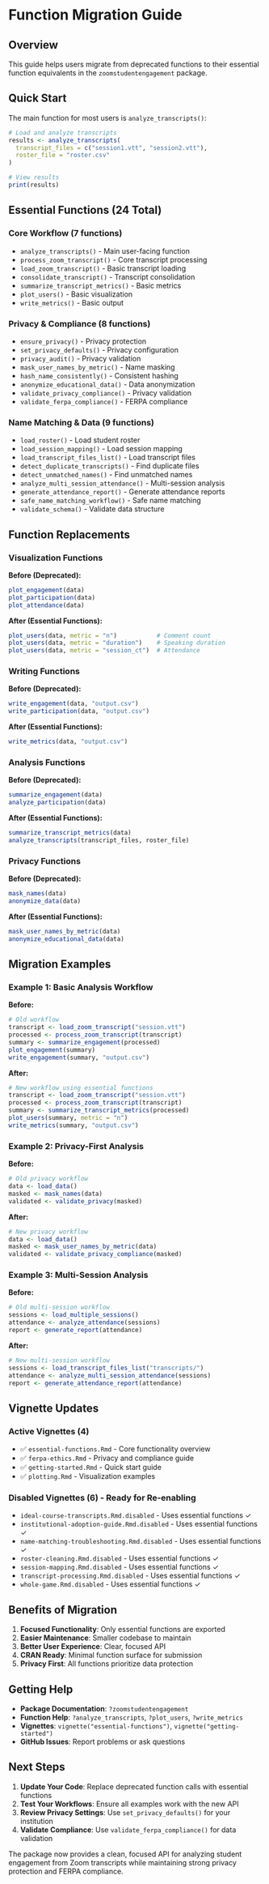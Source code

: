 # Function Migration Guide

## Overview
This guide helps users migrate from deprecated functions to their essential function equivalents in the `zoomstudentengagement` package.

## Quick Start
The main function for most users is `analyze_transcripts()`:

```r
# Load and analyze transcripts
results <- analyze_transcripts(
  transcript_files = c("session1.vtt", "session2.vtt"),
  roster_file = "roster.csv"
)

# View results
print(results)
```

## Essential Functions (24 Total)

### Core Workflow (7 functions)
- `analyze_transcripts()` - Main user-facing function
- `process_zoom_transcript()` - Core transcript processing
- `load_zoom_transcript()` - Basic transcript loading
- `consolidate_transcript()` - Transcript consolidation
- `summarize_transcript_metrics()` - Basic metrics
- `plot_users()` - Basic visualization
- `write_metrics()` - Basic output

### Privacy & Compliance (8 functions)
- `ensure_privacy()` - Privacy protection
- `set_privacy_defaults()` - Privacy configuration
- `privacy_audit()` - Privacy validation
- `mask_user_names_by_metric()` - Name masking
- `hash_name_consistently()` - Consistent hashing
- `anonymize_educational_data()` - Data anonymization
- `validate_privacy_compliance()` - Privacy validation
- `validate_ferpa_compliance()` - FERPA compliance

### Name Matching & Data (9 functions)
- `load_roster()` - Load student roster
- `load_session_mapping()` - Load session mapping
- `load_transcript_files_list()` - Load transcript files
- `detect_duplicate_transcripts()` - Find duplicate files
- `detect_unmatched_names()` - Find unmatched names
- `analyze_multi_session_attendance()` - Multi-session analysis
- `generate_attendance_report()` - Generate attendance reports
- `safe_name_matching_workflow()` - Safe name matching
- `validate_schema()` - Validate data structure

## Function Replacements

### Visualization Functions
**Before (Deprecated):**
```r
plot_engagement(data)
plot_participation(data)
plot_attendance(data)
```

**After (Essential Functions):**
```r
plot_users(data, metric = "n")           # Comment count
plot_users(data, metric = "duration")    # Speaking duration
plot_users(data, metric = "session_ct")  # Attendance
```

### Writing Functions
**Before (Deprecated):**
```r
write_engagement(data, "output.csv")
write_participation(data, "output.csv")
```

**After (Essential Functions):**
```r
write_metrics(data, "output.csv")
```

### Analysis Functions
**Before (Deprecated):**
```r
summarize_engagement(data)
analyze_participation(data)
```

**After (Essential Functions):**
```r
summarize_transcript_metrics(data)
analyze_transcripts(transcript_files, roster_file)
```

### Privacy Functions
**Before (Deprecated):**
```r
mask_names(data)
anonymize_data(data)
```

**After (Essential Functions):**
```r
mask_user_names_by_metric(data)
anonymize_educational_data(data)
```

## Migration Examples

### Example 1: Basic Analysis Workflow

**Before:**
```r
# Old workflow
transcript <- load_zoom_transcript("session.vtt")
processed <- process_zoom_transcript(transcript)
summary <- summarize_engagement(processed)
plot_engagement(summary)
write_engagement(summary, "output.csv")
```

**After:**
```r
# New workflow using essential functions
transcript <- load_zoom_transcript("session.vtt")
processed <- process_zoom_transcript(transcript)
summary <- summarize_transcript_metrics(processed)
plot_users(summary, metric = "n")
write_metrics(summary, "output.csv")
```

### Example 2: Privacy-First Analysis

**Before:**
```r
# Old privacy workflow
data <- load_data()
masked <- mask_names(data)
validated <- validate_privacy(masked)
```

**After:**
```r
# New privacy workflow
data <- load_data()
masked <- mask_user_names_by_metric(data)
validated <- validate_privacy_compliance(masked)
```

### Example 3: Multi-Session Analysis

**Before:**
```r
# Old multi-session workflow
sessions <- load_multiple_sessions()
attendance <- analyze_attendance(sessions)
report <- generate_report(attendance)
```

**After:**
```r
# New multi-session workflow
sessions <- load_transcript_files_list("transcripts/")
attendance <- analyze_multi_session_attendance(sessions)
report <- generate_attendance_report(attendance)
```

## Vignette Updates

### Active Vignettes (4)
- ✅ `essential-functions.Rmd` - Core functionality overview
- ✅ `ferpa-ethics.Rmd` - Privacy and compliance guide
- ✅ `getting-started.Rmd` - Quick start guide
- ✅ `plotting.Rmd` - Visualization examples

### Disabled Vignettes (6) - Ready for Re-enabling
- `ideal-course-transcripts.Rmd.disabled` - Uses essential functions ✓
- `institutional-adoption-guide.Rmd.disabled` - Uses essential functions ✓
- `name-matching-troubleshooting.Rmd.disabled` - Uses essential functions ✓
- `roster-cleaning.Rmd.disabled` - Uses essential functions ✓
- `session-mapping.Rmd.disabled` - Uses essential functions ✓
- `transcript-processing.Rmd.disabled` - Uses essential functions ✓
- `whole-game.Rmd.disabled` - Uses essential functions ✓

## Benefits of Migration

1. **Focused Functionality**: Only essential functions are exported
2. **Easier Maintenance**: Smaller codebase to maintain
3. **Better User Experience**: Clear, focused API
4. **CRAN Ready**: Minimal function surface for submission
5. **Privacy First**: All functions prioritize data protection

## Getting Help

- **Package Documentation**: `?zoomstudentengagement`
- **Function Help**: `?analyze_transcripts`, `?plot_users`, `?write_metrics`
- **Vignettes**: `vignette("essential-functions")`, `vignette("getting-started")`
- **GitHub Issues**: Report problems or ask questions

## Next Steps

1. **Update Your Code**: Replace deprecated function calls with essential functions
2. **Test Your Workflows**: Ensure all examples work with the new API
3. **Review Privacy Settings**: Use `set_privacy_defaults()` for your institution
4. **Validate Compliance**: Use `validate_ferpa_compliance()` for data validation

The package now provides a clean, focused API for analyzing student engagement from Zoom transcripts while maintaining strong privacy protection and FERPA compliance.
